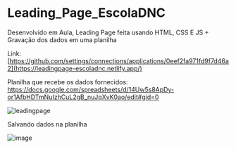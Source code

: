 # Leading_Page_EscolaDNC
Desenvolvido em Aula, Leading Page feita usando HTML, CSS E JS + Gravação dos dados em uma planilha 

Link:
[https://github.com/settings/connections/applications/0eef2fa971fd9f7d46a2](https://leadingpage-escoladnc.netlify.app/)

Planilha que recebe os dados fornecidos:
https://docs.google.com/spreadsheets/d/14Uw5s8ApDy-or1AfbHDTmNuIzhCuL2gB_nuJqXvK0ao/edit#gid=0


![leadingpage](https://github.com/IagoNeres55/Leading_Page_EscolaDNC/assets/109632131/5b86a058-3b3e-4e29-8caa-0dd75275f1b4)


Salvando dados na planilha

![image](https://github.com/IagoNeres55/Leading_Page_EscolaDNC/assets/109632131/e4bd067c-5088-408e-b518-83e860ee31c7)

